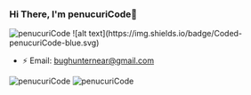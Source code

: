 ### Hi There, I'm penucuriCode👋

<img src="https://komarev.com/ghpvc/?username=penucuriCode&style=flat-square" alt="penucuriCode"/>
![alt text](https://img.shields.io/badge/Coded-penucuriCode-blue.svg) 

- ⚡ Email: bughunternear@gmail.com 

<div class="box">
<img src="https://github-readme-stats.vercel.app/api?username=penucuriCode" syle="witdh: 50%;" alt="penucuriCode"/>
  <img src="https://github-readme-stats.vercel.app/api/top-langs/?layout=compact&username=penucuriCode" alt="penucuriCode" syle="witdh: 50%"/>
</div>
